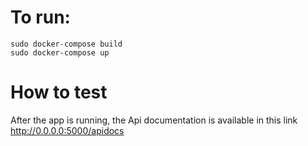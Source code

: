 # To run:
```
sudo docker-compose build
sudo docker-compose up
```

# How to test

After the app is running, the Api documentation is available in this link http://0.0.0.0:5000/apidocs

